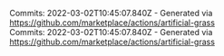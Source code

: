 Commits: 2022-03-02T10:45:07.840Z - Generated via https://github.com/marketplace/actions/artificial-grass
<br>
Commits: 2022-03-02T10:45:07.840Z - Generated via https://github.com/marketplace/actions/artificial-grass
<br>
